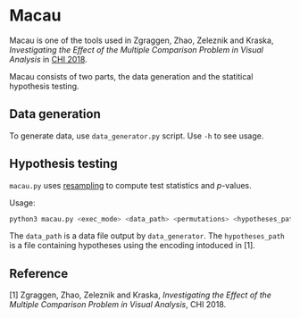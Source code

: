 # Macau

Macau is one of the tools used in Zgraggen, Zhao, Zeleznik and Kraska, _Investigating the Effect of the Multiple Comparison Problem in Visual Analysis_ in [CHI 2018](https://chi2018.acm.org/).

Macau consists of two parts, the data generation and the statitical hypothesis testing.

## Data generation

To generate data, use `data_generator.py` script.  Use `-h` to see usage.

## Hypothesis testing

`macau.py` uses [resampling](https://en.wikipedia.org/wiki/Resampling_(statistics)) to compute test statistics and _p_-values.

Usage:
```bash
python3 macau.py <exec_mode> <data_path> <permutations> <hypotheses_path>
```
The `data_path` is a data file output by `data_generator`.
The `hypotheses_path` is a file containing hypotheses using the encoding intoduced in [1].

## Reference
[1] Zgraggen, Zhao, Zeleznik and Kraska, _Investigating the Effect of the Multiple Comparison Problem in Visual Analysis_, CHI 2018.
